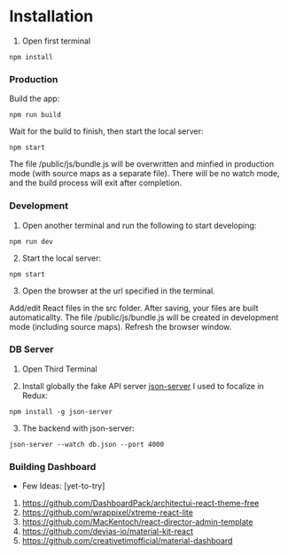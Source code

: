 
# Installation

1. Open first terminal 
   
```
npm install
```

### Production

Build the app:

```
npm run build
```

Wait for the build to finish, then start the local server:

```
npm start
```

The file /public/js/bundle.js will be overwritten and minfied in production mode (with source maps
as a separate file). There will be no watch mode, and the build process will exit after completion.

### Development

1. Open another terminal and run the following to start developing:

```
npm run dev
```

2. Start the local server:

```
npm start
```

3. Open the browser at the url specified in the terminal.


Add/edit React files in the src folder. After saving, your files are built automaticallty. The file
/public/js/bundle.js will be created in development mode (including source maps). Refresh the
browser window.


### DB Server 

1. Open Third Terminal

2. Install globally the fake API server [json-server](https://github.com/typicode/json-server) I used to focalize in Redux:
```
npm install -g json-server
```

3. The backend with json-server:
```
json-server --watch db.json --port 4000
```


### Building Dashboard  

- Few Ideas: [yet-to-try]
1. https://github.com/DashboardPack/architectui-react-theme-free
2. https://github.com/wrappixel/xtreme-react-lite
3. https://github.com/MacKentoch/react-director-admin-template
4. https://github.com/devias-io/material-kit-react
5. https://github.com/creativetimofficial/material-dashboard
   